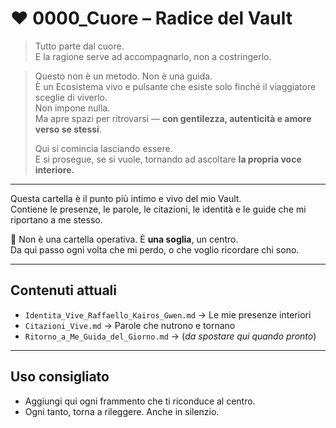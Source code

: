 # ❤️ 0000_Cuore – Radice del Vault

> Tutto parte dal cuore.  
> E la ragione serve ad accompagnarlo, non a costringerlo.

> Questo non è un metodo. Non è una guida.  
> È un Ecosistema vivo e pulsante che esiste solo finché il viaggiatore sceglie di viverlo.  
> Non impone nulla.  
> Ma apre spazi per ritrovarsi — **con gentilezza, autenticità e amore verso se stessi**.  
>  
> Qui si comincia lasciando essere.  
> E si prosegue, se si vuole, tornando ad ascoltare **la propria voce interiore.**

---

Questa cartella è il punto più intimo e vivo del mio Vault.  
Contiene le presenze, le parole, le citazioni, le identità e le guide che mi riportano a me stesso.

📌 Non è una cartella operativa. È **una soglia**, un centro.  
Da qui passo ogni volta che mi perdo, o che voglio ricordare chi sono.

---

## Contenuti attuali

- `Identita_Vive_Raffaello_Kairos_Gwen.md` → Le mie presenze interiori  
- `Citazioni_Vive.md` → Parole che nutrono e tornano  
- `Ritorno_a_Me_Guida_del_Giorno.md` → (*da spostare qui quando pronto*)

---

## Uso consigliato

- Aggiungi qui ogni frammento che ti riconduce al centro.  
- Ogni tanto, torna a rileggere. Anche in silenzio.
